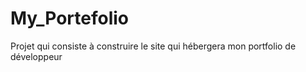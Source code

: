 # My_Portefolio
Projet qui consiste à construire le site qui hébergera mon portfolio de développeur 
